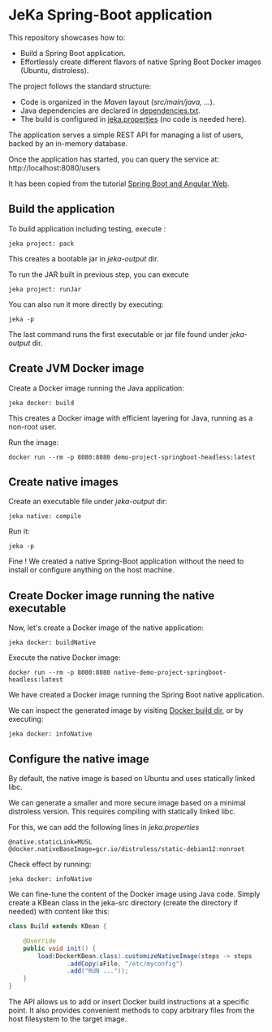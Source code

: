 # JeKa Spring-Boot application

This repository showcases how to:
- Build a Spring Boot application.
- Effortlessly create different flavors of native Spring Boot Docker images (Ubuntu, distroless).

The project follows the standard structure:
- Code is organized in the *Maven* layout (*src/main/java, ...*).
- Java dependencies are declared in [dependencies.txt](./dependencies.txt).
- The build is configured in [jeka.properties](./jeka.properties) (no code is needed here).

The application serves a simple REST API for managing a list of users, backed by an in-memory database.

Once the application has started, you can query the service at:  http://localhost:8080/users

It has been copied from the tutorial [Spring Boot and Angular Web](https://www.baeldung.com/spring-boot-angular-web).

## Build the application

To build application including testing, execute :
```shell
jeka project: pack
```
This creates a bootable jar in *jeka-output* dir. 

To run the JAR built in previous step, you can execute
```shell
jeka project: runJar
```

You can also run it more directly by executing:
```shell
jeka -p
```
The last command runs the first executable or jar file found under *jeka-output* dir.

## Create JVM Docker image

Create a Docker image running the Java application:
```shell
jeka docker: build
```
This creates a Docker image with efficient layering for Java, running as a non-root user.

Run the image:
```shell
docker run --rm -p 8080:8080 demo-project-springboot-headless:latest
```

## Create native images

Create an executable file under *jeka-output* dir:
```shell
jeka native: compile
```

Run it:
```shell
jeka -p
```
Fine ! We created a native Spring-Boot application without the need to install or configure anything on the host machine.

## Create Docker image running the native executable

Now, let's create a Docker image of the native application:
```shell
jeka docker: buildNative
```
Execute the native Docker image:
```shell
docker run --rm -p 8080:8080 native-demo-project-springboot-headless:latest
```
We have created a Docker image running the Spring Boot native application.

We can inspect the generated image by visiting [Docker build dir](./jeka-output/docker-build-native-demo-project-springboot-headless#latest), 
or by executing:
```shell
jeka docker: infoNative
```

## Configure the native image

By default, the native image is based on Ubuntu and uses statically linked libc.

We can generate a smaller and more secure image based on a minimal distroless version. 
This requires compiling with statically linked libc.

For this, we can add the following lines in *jeka.properties*

```properties
@native.staticLink=MUSL
@docker.nativeBaseImage=gcr.io/distroless/static-debian12:nonroot
```
Check effect by running:
```shell
jeka docker: infoNative
```

We can fine-tune the content of the Docker image using Java code.
Simply create a KBean class in the jeka-src directory (create the directory if needed) with content like this:

```java
class Build extends KBean {

    @Override
    public void init() {
        load(DockerKBean.class).customizeNativeImage(steps -> steps
                .addCopy(aFile, "/etc/myconfig")
                .add("RUN ..."));
    }
}
```
The API allows us to add or insert Docker build instructions at a specific point.
It also provides convenient methods to copy arbitrary files from the host filesystem to the target image.
